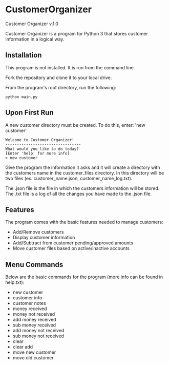 # CustomerOrganizer

Customer Organizer v.1.0

Customer Organizer is a program for Python 3 that stores customer information in a logical way.

## Installation

This program is not installed. It is run from the command line.

Fork the repository and clone it to your local drive.

From the program's root directory, run the following:

`python main.py`

## Upon First Run

A new customer directory must be created. To do this, enter: 'new customer'

```
Welcome to Customer Organizer!
---------------------------------
What would you like to do today?
[Enter 'help' for more info]
> new customer
```

Give the program the information it asks and it will create a directory with the
customers name in the customer_files directory. In this directory will be two files
(ex. customer_name.json, customer_name_log.txt).

The .json file is the file in which the customers information will be stored.
The .txt file is a log of all the changes you have made to the .json file.

## Features

The program comes with the basic features needed to manage customers:

+ Add/Remove customers
+ Display customer information
+ Add/Subtract from customer pending/approved amounts
+ Move customer files based on active/inactive accounts

## Menu Commands

Below are the basic commands for the program (more info can be found in help.txt):

+ new customer
+ customer info
+ customer notes
+ money received
+ money not received
+ add money received
+ sub money received
+ add money not received
+ sub money not received
+ clear
+ clear add
+ move new customer
+ move old customer
